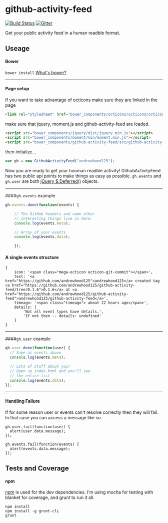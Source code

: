 
github-activity-feed
====================

[![Build Status](https://travis-ci.org/andrewhood125/github-activity-feed.svg?branch=master)](https://travis-ci.org/andrewhood125/github-activity-feed)
[![Gitter](https://badges.gitter.im/Join%20Chat.svg)](https://gitter.im/andrewhood125/github-activity-feed?utm_source=badge&utm_medium=badge&utm_campaign=pr-badge&utm_content=badge)

Get your public activity feed in a human readble format.

Useage
------

#### Bower
`bower install` [What's bower?](http://bower.io/)

---

#### Page setup

If you want to take advantage of octicons make sure they are linked in the
page
````html
<link rel="stylesheet" href="bower_components/octicons/octicons/octicons.css" />
````
make sure that jquery, moment.js and github-activity-feed are loaded.
````html
<script src="bower_components/jquery/dist/jquery.min.js"></script>
<script src="bower_components/moment/min/moment.min.js"></script>
<script src="bower_components/github-activity-feed/src/github-activity-feed.js"></script>
````

then initialize...
````javascript
var gh = new GithubActivityFeed("andrewhood125");
````
Now you are ready to get your hooman readble activity!
GithubActivityFeed has two public api points to make things as easy as
possible. `gh.events` and `gh.user` are both [jQuery
$.Deferred()](http://api.jquery.com/jquery.deferred/) objects.

---

####`gh.events` example

````javascript
gh.events.done(function(events) {

    // The GitHub headers and some other
    // interesting things live in here.
    console.log(events.meta);

    // Array of your events
    console.log(events.data);

    });
````

#### A single events structure
````
{
	icon: '<span class="mega-octicon octicon-git-commit"></span>',
    text: '<a href="https://github.com/andrewhood125">andrewhood125</a> created tag <a href="https://github.com/andrewhood125/github-activity-feed/tree/0.1.6">0.1.6</a> at <a href="https://github.com/andrewhood125/github-activity-feed">andrewhood125/github-activity-feed</a>',
    timeago: '<span class="timeago"> about 22 hours ago</span>',
    details: [
    	'Not all event types have details.',
    	'If not then -- details: undefined'
    ]
}
````
---

####`gh.user` example

````javascript
gh.user.done(function(user) {
  // Same as events above
  console.log(events.meta);

  // Lots of stuff about you!
  // Open up index.html and you'll see
  // the entire list
  console.log(events.data);
});
````
---

#### Handling Failure
If for some reason user or events can't resolve correctly then they will fail. In that case you can access a message like so.
````
gh.user.fail(function(user) {
  alert(user.data.message);
});

gh.events.fail(function(events) {
  alert(events.data.message);
});
````

Tests and Coverage
------------------
#### npm
[npm](https://npmjs.org/) is used for the dev dependencies. I'm using mocha for testing with blanket for coverage, and grunt to run it all.

`npm install`  
`npm install -g grunt-cli`  
`grunt`  
  